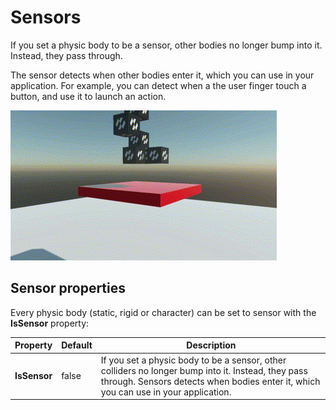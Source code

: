 # Sensors

If you set a physic body to be a sensor, other bodies no longer bump into it. Instead, they pass through.

The sensor detects when other bodies enter it, which you can use in your application. For example, you can detect when a the user finger touch a button, and use it to launch an action.

![Sensor Bodies](images/sensors.gif)


## Sensor properties

Every physic body (static, rigid or character) can be set to sensor with the **IsSensor** property:

| Property | Default | Description |
| --- | --- | --- |
| **IsSensor** | false | If you set a physic body to be a sensor, other colliders no longer bump into it. Instead, they pass through. Sensors detects when bodies enter it, which you can use in your application. |